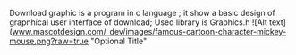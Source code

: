 Download graphic is a program in c language ;
it show  a basic design of grapnhical user interface of download;
Used library is Graphics.h
![Alt text](www.mascotdesign.com/_dev/images/famous-cartoon-character-mickey-mouse.png?raw=true "Optional Title"
